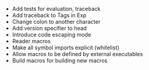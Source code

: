 - Add tests for evaluation, traceback
- Add traceback to Tags in Exp
- Change colon to another character
- Add version specifier to head
- Introduce code escaping mode
- Reader macros
- Make all symbol imports explicit (whitelist)
- Allow macros to be defined by external executables
- Build macros for building new macros
